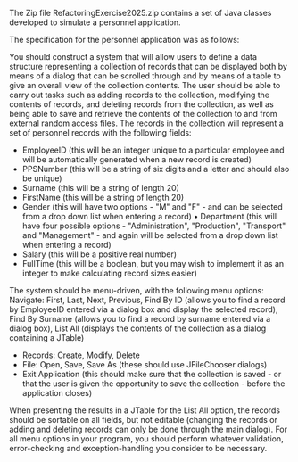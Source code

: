 The Zip file RefactoringExercise2025.zip contains a set of Java classes developed to simulate a personnel application.

The specification for the personnel application was as follows:

You should construct a system that will allow users to define a data structure representing a collection of records that can be displayed both by means of a dialog that can be scrolled through and by means of a table to give an overall view of the collection contents. 
The user should be able to carry out tasks such as adding records to the collection, modifying the contents of records, and deleting records from the collection, as well as being able to save and retrieve the contents of the collection to and from external random access files.
The records in the collection will represent a set of personnel records with the following fields:
-	EmployeeID (this will be an integer unique to a particular employee and will be automatically generated when a new record is created)
-	PPSNumber (this will be a string of six digits and a letter and should also be unique)
-	Surname (this will be a string of length 20)
- FirstName (this will be a string of length 20)
-	Gender (this will have two options - "M" and "F" - and can be selected from a drop down list when entering a record)
•	Department (this will have four possible options - "Administration", "Production", "Transport" and "Management" - and again will be selected from a drop down list when entering a record)
-	Salary (this will be a positive real number)
-	FullTime (this will be a boolean, but you may wish to implement it as an integer to make calculating record sizes easier)

The system should be menu-driven, with the following menu options:
Navigate: First, Last, Next, Previous, Find By ID (allows you to find a record by EmployeeID entered via a dialog box and display the selected record), Find By Surname (allows you to find a record by surname entered via a dialog box), List All (displays the contents of the collection as a dialog containing a JTable)
- Records: Create, Modify, Delete
- File: Open, Save, Save As (these should use JFileChooser dialogs)
- Exit Application (this should make sure that the collection is saved - or that the user is given the opportunity to save the collection - before the application closes)
  
When presenting the results in a JTable for the List All option, the records should be sortable on all fields, but not editable (changing the records or adding and deleting records can only be done through the main dialog).
For all menu options in your program, you should perform whatever validation, error-checking and exception-handling you consider to be necessary.
